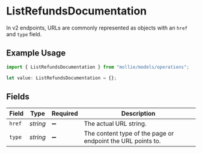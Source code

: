 # ListRefundsDocumentation

In v2 endpoints, URLs are commonly represented as objects with an `href` and `type` field.

## Example Usage

```typescript
import { ListRefundsDocumentation } from "mollie/models/operations";

let value: ListRefundsDocumentation = {};
```

## Fields

| Field                                                       | Type                                                        | Required                                                    | Description                                                 |
| ----------------------------------------------------------- | ----------------------------------------------------------- | ----------------------------------------------------------- | ----------------------------------------------------------- |
| `href`                                                      | *string*                                                    | :heavy_minus_sign:                                          | The actual URL string.                                      |
| `type`                                                      | *string*                                                    | :heavy_minus_sign:                                          | The content type of the page or endpoint the URL points to. |